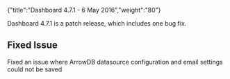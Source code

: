 {"title":"Dashboard 4.7.1 - 6 May 2016","weight":"80"}

Dashboard 4.7.1 is a patch release, which includes one bug fix.

## Fixed Issue

Fixed an issue where ArrowDB datasource configuration and email settings could not be saved
